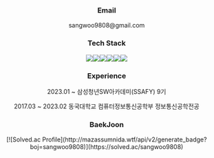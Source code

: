 <div align="center">


<h3>Email</h3>
<p>sangwoo9808@gmail.com</p>

<h3>Tech Stack</h3>
<p><img src="https://img.shields.io/badge/Java-007396?style=flat-square&logo=Java&logoColor=white"/><img src="https://img.shields.io/badge/Spring-6DB33F?style=flat-square&logo=Spring&logoColor=white"/><img src="https://img.shields.io/badge/Spring Boot-6DB33F?style=flat-square&logo=Spring Boot&logoColor=white"/><img src="https://img.shields.io/badge/MySQL-4479A1?style=flat-square&logo=MySQL&logoColor=white"/><img src="https://img.shields.io/badge/Python-3776AB?style=flat-square&logo=Python&logoColor=white"/><img src="https://img.shields.io/badge/JavaScript-F7DF1E?style=flat-square&logo=JavaScript&logoColor=white"/></p>

<h3>Experience</h3>
<p>2023.01 ~ 삼성청년SW아카데미(SSAFY) 9기</p>
<p>2017.03 ~ 2023.02 동국대학교 컴퓨터정보통신공학부 정보통신공학전공</p>

<h3>BaekJoon</h3>
[![Solved.ac Profile](http://mazassumnida.wtf/api/v2/generate_badge?boj=sangwoo9808)](https://solved.ac/sangwoo9808)
